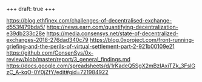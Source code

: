 +++
draft: true
+++

https://blog.ethfinex.com/challenges-of-decentralised-exchange-d553f479bda5/
https://news.earn.com/quantifying-decentralization-e39db233c28e
https://media.consensys.net/state-of-decentralized-exchanges-2018-276dad340c79
https://blog.0xproject.com/front-running-griefing-and-the-perils-of-virtual-settlement-part-2-921b00109e21
https://github.com/ConsenSys/0x-review/blob/master/report/3_general_findings.md
https://docs.google.com/spreadsheets/d/1rKadeQ5SgX2mBzIAxiTZk_3FslGzC_A-kqO-0Y0jZfY/edit#gid=721984922
